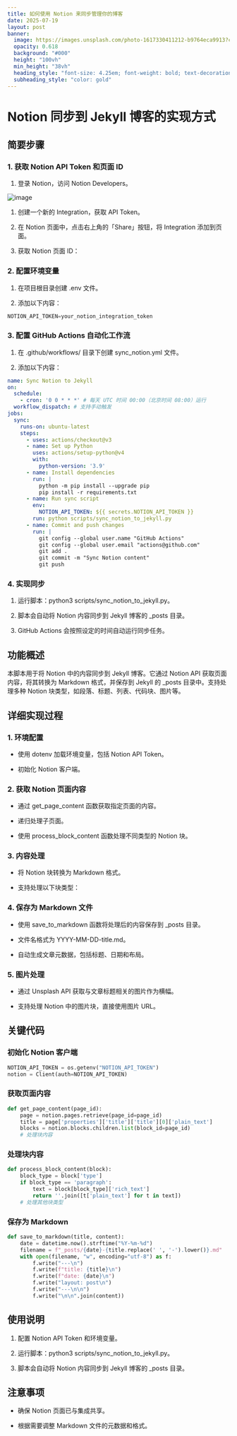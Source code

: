 ```yaml
---
title: 如何使用 Notion 来同步管理你的博客
date: 2025-07-19
layout: post
banner:
  image: https://images.unsplash.com/photo-1617330411212-b9764eca9913?crop=entropy&cs=tinysrgb&fit=max&fm=jpg&ixid=M3w2OTIwMzJ8MHwxfHJhbmRvbXx8fHx8fHx8fDE3NTI4ODk5ODR8&ixlib=rb-4.1.0&q=80&w=1080
  opacity: 0.618
  background: "#000"
  height: "100vh"
  min_height: "38vh"
  heading_style: "font-size: 4.25em; font-weight: bold; text-decoration: underline"
  subheading_style: "color: gold"
---
```


# Notion 同步到 Jekyll 博客的实现方式

## 简要步骤

### 1. 获取 Notion API Token 和页面 ID

1. 登录 Notion，访问 Notion Developers。

![image](https://prod-files-secure.s3.us-west-2.amazonaws.com/a7a0cc5a-89b9-4cda-8686-1fba0ca52f40/d19c1afe-dea5-4312-9333-786b0ba83054/image.png?X-Amz-Algorithm=AWS4-HMAC-SHA256&X-Amz-Content-Sha256=UNSIGNED-PAYLOAD&X-Amz-Credential=ASIAZI2LB4663XK5MGJV%2F20250719%2Fus-west-2%2Fs3%2Faws4_request&X-Amz-Date=20250719T015303Z&X-Amz-Expires=3600&X-Amz-Security-Token=IQoJb3JpZ2luX2VjEIH%2F%2F%2F%2F%2F%2F%2F%2F%2F%2FwEaCXVzLXdlc3QtMiJHMEUCIQCCExp%2BjsH2j442peG%2B7kZmOzYi0g8yYzmp7vQTSE4xSwIgb7Qx9j7ty62rzPfyP2DSY2Pv2CDP1rLX%2FnCQAuOhc9QqiAQImv%2F%2F%2F%2F%2F%2F%2F%2F%2F%2FARAAGgw2Mzc0MjMxODM4MDUiDPlyA9Wqlk5rfxMBpyrcAweztAhcKnh%2FQD%2BA9XBX5UnBwoucitBhUVud1b%2BkmA0lbJCg4IH7NE1A7AaFxBcQTVE3HEbdEU9QPwUmK1T6dcjzeaZ4mwsIJm3c1dcuFSXGqR5N26qhX71kCB5qUHwdOwR8V3lb3R581duzASehrcqEAU8NduOLeLNF2Qf%2BC86mt%2F4Ozm4Y9F2Rr2%2BRJdDv8QaPoOo2ZACVsgbyIgHRoCySlYFrP1%2BnJpEy2BtFsWS79G%2FyHQfEHXb4i4xKnreob6clKHd0Drn7ONzQvVpAlBJHMQK1mmW7dQgG3BvK0UXCggqxkh4L%2FXuBln0kRWfNP6UpC6F6U4AOEZyO3UdEw%2Fs8PrpuhAvTQiPjq1wa4VPAkm9qAQTtjcwW7nlDIywhLgRopwZcsJaTN2Mwc9Y5GJn12jmtynwvsj5i9Gz%2BoE1iEk2%2Fbgo3Ufh%2FhGxHQHyj%2BlJpI9Ux5D1Lqnatipsqd7gYBm2iv7NsYG5qXGui%2FHKdKwQny546PZ2GoJleNmg7VBjsHvZobvriRGEjpTmnuoNBtPn2b8uiox5SMc7fvXRKt4KsVBS9KH3lEk9JSfieLJL1d%2B0Bs5%2FdTd9CWscdyAXIIbtEuilf6jxhOKMDl8yRQfi6kbUesWWDit3wML7U68MGOqUBXD0xbuU4GSh6drk%2Ff2VRBE%2BfbPpimWdMIfOMyrdYxta7MB3hPHK3E32boA47xjxmbtYWvIy5usdg6CTUglE8sjZmT1PE%2B8vq5diypcZTUVXTr1UO03PR5Hafjac%2BknNaVvEWJIt5v8MrLb6ZG90KKBaY%2FUV%2FSUSXWS1P1hkXFTunHMzv2405hKOtOTyZrUJoDDtAGI7nT0VEs76ezgsyKwee9UpE&X-Amz-Signature=294885615f91a14bc9b8e8b859789a16386e5322513a051df37596bac22b8713&X-Amz-SignedHeaders=host&x-amz-checksum-mode=ENABLED&x-id=GetObject)

1. 创建一个新的 Integration，获取 API Token。

1. 在 Notion 页面中，点击右上角的「Share」按钮，将 Integration 添加到页面。

1. 获取 Notion 页面 ID：


### 2. 配置环境变量

1. 在项目根目录创建 .env 文件。

1. 添加以下内容：

```javascript
NOTION_API_TOKEN=your_notion_integration_token
```

### 3. 配置 GitHub Actions 自动化工作流

1. 在 .github/workflows/ 目录下创建 sync_notion.yml 文件。

1. 添加以下内容：

```yaml
name: Sync Notion to Jekyll
on:
  schedule:
    - cron: '0 0 * * *' # 每天 UTC 时间 00:00（北京时间 08:00）运行
  workflow_dispatch: # 支持手动触发
jobs:
  sync:
    runs-on: ubuntu-latest
    steps:
      - uses: actions/checkout@v3
      - name: Set up Python
        uses: actions/setup-python@v4
        with:
          python-version: '3.9'
      - name: Install dependencies
        run: |
          python -m pip install --upgrade pip
          pip install -r requirements.txt
      - name: Run sync script
        env:
          NOTION_API_TOKEN: ${{ secrets.NOTION_API_TOKEN }}
        run: python scripts/sync_notion_to_jekyll.py
      - name: Commit and push changes
        run: |
          git config --global user.name "GitHub Actions"
          git config --global user.email "actions@github.com"
          git add .
          git commit -m "Sync Notion content"
          git push
```

### 4. 实现同步

1. 运行脚本：python3 scripts/sync_notion_to_jekyll.py。

1. 脚本会自动将 Notion 内容同步到 Jekyll 博客的 _posts 目录。

1. GitHub Actions 会按照设定的时间自动运行同步任务。

## 功能概述

本脚本用于将 Notion 中的内容同步到 Jekyll 博客。它通过 Notion API 获取页面内容，将其转换为 Markdown 格式，并保存到 Jekyll 的 _posts 目录中。支持处理多种 Notion 块类型，如段落、标题、列表、代码块、图片等。

## 详细实现过程

### 1. 环境配置

- 使用 dotenv 加载环境变量，包括 Notion API Token。

- 初始化 Notion 客户端。

### 2. 获取 Notion 页面内容

- 通过 get_page_content 函数获取指定页面的内容。

- 递归处理子页面。

- 使用 process_block_content 函数处理不同类型的 Notion 块。

### 3. 内容处理

- 将 Notion 块转换为 Markdown 格式。

- 支持处理以下块类型：


### 4. 保存为 Markdown 文件

- 使用 save_to_markdown 函数将处理后的内容保存到 _posts 目录。

- 文件名格式为 YYYY-MM-DD-title.md。

- 自动生成文章元数据，包括标题、日期和布局。

### 5. 图片处理

- 通过 Unsplash API 获取与文章标题相关的图片作为横幅。

- 支持处理 Notion 中的图片块，直接使用图片 URL。

## 关键代码

### 初始化 Notion 客户端

```python
NOTION_API_TOKEN = os.getenv("NOTION_API_TOKEN")
notion = Client(auth=NOTION_API_TOKEN)
```

### 获取页面内容

```python
def get_page_content(page_id):
    page = notion.pages.retrieve(page_id=page_id)
    title = page['properties']['title']['title'][0]['plain_text']
    blocks = notion.blocks.children.list(block_id=page_id)
    # 处理块内容
```

### 处理块内容

```python
def process_block_content(block):
    block_type = block['type']
    if block_type == 'paragraph':
        text = block[block_type]['rich_text']
        return ''.join([t['plain_text'] for t in text])
    # 处理其他块类型
```

### 保存为 Markdown

```python
def save_to_markdown(title, content):
    date = datetime.now().strftime("%Y-%m-%d")
    filename = f"_posts/{date}-{title.replace(' ', '-').lower()}.md"
    with open(filename, "w", encoding="utf-8") as f:
        f.write("---\n")
        f.write(f"title: {title}\n")
        f.write(f"date: {date}\n")
        f.write("layout: post\n")
        f.write("---\n\n")
        f.write("\n\n".join(content))
```

## 使用说明

1. 配置 Notion API Token 和环境变量。

1. 运行脚本：python3 scripts/sync_notion_to_jekyll.py。

1. 脚本会自动将 Notion 内容同步到 Jekyll 博客的 _posts 目录。

## 注意事项

- 确保 Notion 页面已与集成共享。

- 根据需要调整 Markdown 文件的元数据和格式。